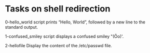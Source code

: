 # Tasks on shell redirection

0-hello_world script prints “Hello, World”, followed by a new line to the standard output.

1-confused_smiley script displays a confused smiley "(Ôo)'.

2-hellofile Display the content of the /etc/passwd file.


